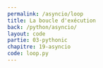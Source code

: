 ```yaml
---
permalink: /asyncio/loop
title: La boucle d'exécution
back: /python/asyncio/
layout: code
partie: 03-pythonic
chapitre: 19-asyncio
code: loop.py
---
```

